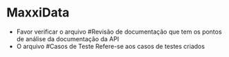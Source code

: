 # MaxxiData

- Favor verificar o arquivo #Revisão de documentação que tem os pontos de análise da documentação da API
- O arquivo #Casos de Teste Refere-se aos casos de testes criados
